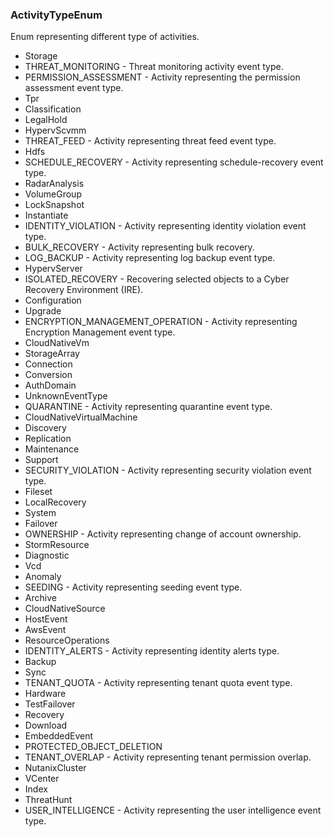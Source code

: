 ### ActivityTypeEnum
Enum representing different type of activities.

- Storage
- THREAT_MONITORING - Threat monitoring activity event type.
- PERMISSION_ASSESSMENT - Activity representing the permission assessment event type.
- Tpr
- Classification
- LegalHold
- HypervScvmm
- THREAT_FEED - Activity representing threat feed event type.
- Hdfs
- SCHEDULE_RECOVERY - Activity representing schedule-recovery event type.
- RadarAnalysis
- VolumeGroup
- LockSnapshot
- Instantiate
- IDENTITY_VIOLATION - Activity representing identity violation event type.
- BULK_RECOVERY - Activity representing bulk recovery.
- LOG_BACKUP - Activity representing log backup event type.
- HypervServer
- ISOLATED_RECOVERY - Recovering selected objects to a Cyber Recovery Environment (IRE).
- Configuration
- Upgrade
- ENCRYPTION_MANAGEMENT_OPERATION - Activity representing Encryption Management event type.
- CloudNativeVm
- StorageArray
- Connection
- Conversion
- AuthDomain
- UnknownEventType
- QUARANTINE - Activity representing quarantine event type.
- CloudNativeVirtualMachine
- Discovery
- Replication
- Maintenance
- Support
- SECURITY_VIOLATION - Activity representing security violation event type.
- Fileset
- LocalRecovery
- System
- Failover
- OWNERSHIP - Activity representing change of account ownership.
- StormResource
- Diagnostic
- Vcd
- Anomaly
- SEEDING - Activity representing seeding event type.
- Archive
- CloudNativeSource
- HostEvent
- AwsEvent
- ResourceOperations
- IDENTITY_ALERTS - Activity representing identity alerts type.
- Backup
- Sync
- TENANT_QUOTA - Activity representing tenant quota event type.
- Hardware
- TestFailover
- Recovery
- Download
- EmbeddedEvent
- PROTECTED_OBJECT_DELETION
- TENANT_OVERLAP - Activity representing tenant permission overlap.
- NutanixCluster
- VCenter
- Index
- ThreatHunt
- USER_INTELLIGENCE - Activity representing the user intelligence event type.
